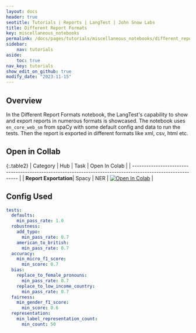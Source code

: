 ```yaml
---
layout: docs
header: true
seotitle: Tutorials | Reports | LangTest | John Snow Labs
title: Different Report Formats
key: miscellaneous_notebooks
permalink: /docs/pages/tutorials/miscellaneous_notebooks/different_report_formats
sidebar:
    nav: tutorials
aside:
    toc: true
nav_key: tutorials
show_edit_on_github: true
modify_date: "2023-11-15"
---
```


<div class="main-docs" markdown="1"><div class="h3-box" markdown="1">

## Overview

In the Different Report Formats notebook, the LangTest's capability to show and export reports in numerous formats is showcased. The notebook uses `en_core_web_sm` from spaCy with some default config and data to run the tests. Then the report is exported in different formats like xml, csv, html etc.

## Open in Collab

{:.table2}
| Category                                                                                                    | Hub   | Task | Open In Colab                                                                                                                                                                                             |
| ----------------------------------------------------------------------------------------------------------- |
| **Report Exportation**| Spacy | NER  | [![Open In Colab](https://colab.research.google.com/assets/colab-badge.svg)](https://colab.research.google.com/github/JohnSnowLabs/langtest/blob/main/demo/tutorials/misc/Different_Report_formats.ipynb) |

<div class="main-docs" markdown="1"><div class="h3-box" markdown="1">


## Config Used

```yml 
tests:
  defaults:
    min_pass_rate: 1.0
  robustness:
    add_typo:
      min_pass_rate: 0.7
    american_to_british:
      min_pass_rate: 0.7
  accuracy:
    min_micro_f1_score:
      min_score: 0.7
  bias:
    replace_to_female_pronouns:
      min_pass_rate: 0.7
    replace_to_low_income_country:
      min_pass_rate: 0.7
  fairness:
    min_gender_f1_score:
      min_score: 0.6
  representation:
    min_label_representation_count:
      min_count: 50
```
